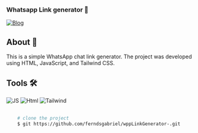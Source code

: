  ### Whatsapp Link generator  💬


[![Blog](https://img.shields.io/website?label=Deploy&style=for-the-badge&url=https://linkgeneratorwpp.vercel.app//)](https://linkgeneratorwpp.vercel.app//)

<div>
    <h2>About 🚨</h2>
    <p>
        This is a simple WhatsApp chat link generator. The project was developed using HTML, JavaScript, and Tailwind CSS.
    </p>
</div>
<div>
    <div>
        <h2>Tools 🛠</h2>       
        <img src='https://img.shields.io/badge/JavaScript-F7DF1E?style=for-the-badge&logo=javascript&logoColor=black' alt='JS'/>
        <img src='https://img.shields.io/badge/HTML5-E34F26?style=for-the-badge&logo=html5&logoColor=white' alt='Html'/>
        <img src='https://img.shields.io/badge/Tailwind_CSS-38B2AC?style=for-the-badge&logo=tailwind-css&logoColor=white' alt='Tailwind'/>
    </div>
    <br/>
</div>


```bash
    # clone the project
    $ git https://github.com/ferndsgabriel/wppLinkGenerator-.git
``` 
